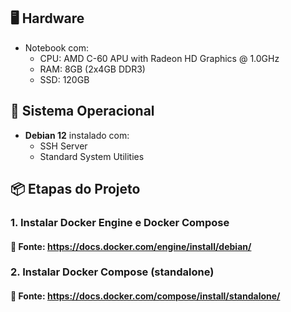 
## 🖥️ Hardware

- Notebook com:
  - CPU: AMD C-60 APU with Radeon HD Graphics @ 1.0GHz
  - RAM: 8GB (2x4GB DDR3)
  - SSD: 120GB

## 🐧 Sistema Operacional

- **Debian 12** instalado com:
  - SSH Server
  - Standard System Utilities

## 📦 Etapas do Projeto

### 1. Instalar Docker Engine e Docker Compose

#### 📌 Fonte: https://docs.docker.com/engine/install/debian/

### 2. Instalar Docker Compose (standalone)

#### 📌 Fonte: https://docs.docker.com/compose/install/standalone/
